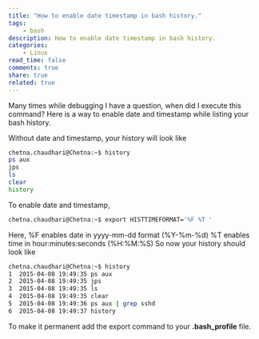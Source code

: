 ```yaml
---
title: "How to enable date timestamp in bash history."
tags: 
	- bash
description: How to enable date timestamp in bash history.
categories: 
	- Linux
read_time: false
comments: true
share: true
related: true
---
```



Many times while debugging I have a question, when did I execute this command? Here is a way to enable date and timestamp while listing your bash history.


Without date and timestamp, your history will look like

```bash 
chetna.chaudhari@Chetna:~$ history
ps aux
jps
ls
clear
history
```

To enable date and timestamp,


```bash
chetna.chaudhari@Chetna:~$ export HISTTIMEFORMAT='%F %T '
```
Here, %F enables date in yyyy-mm-dd format (%Y-%m-%d) %T enables time in hour:minutes:seconds (%H:%M:%S) So now your history should look like

```bash
chetna.chaudhari@Chetna:~$ history
1  2015-04-08 19:49:35 ps aux
2  2015-04-08 19:49:35 jps
3  2015-04-08 19:49:35 ls
4  2015-04-08 19:49:35 clear
5  2015-04-08 19:49:36 ps aux | grep sshd
6  2015-04-08 19:49:37 history
```

To make it permanent add the export command to your **.bash_profile** file.


